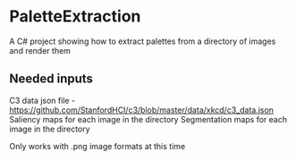 # PaletteExtraction

A C# project showing how to extract palettes from a directory of images
and render them

## Needed inputs
C3 data json file - https://github.com/StanfordHCI/c3/blob/master/data/xkcd/c3_data.json
Saliency maps for each image in the directory
Segmentation maps for each image in the directory

Only works with .png image formats at this time


